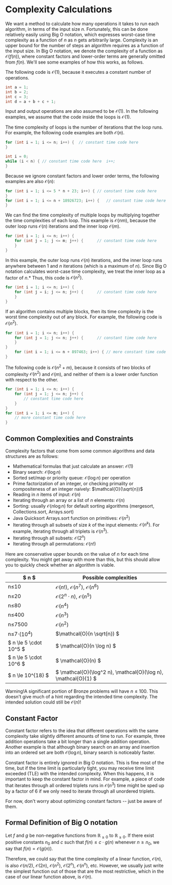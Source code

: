 # Complexity Calculations

We want a method to calculate how many operations it takes to run each
algorithm, in terms of the input size $n$. Fortunately, this can be done
relatively easily using
Big O notation, which expresses
worst-case time complexity as a function of $n$ as $n$ gets arbitrarily large.
Complexity is an upper bound for the number of steps an algorithm requires as a
function of the input size. In Big O notation, we denote the complexity of a
function as $\mathcal{O}(f(n))$, where constant factors and lower-order terms
are generally omitted from $f(n)$. We'll see some examples of how this works, as
follows.

The following code is $\mathcal{O}(1)$, because it executes a constant number of
operations.

``` cpp
int a = 1;  
int b = 2;  
int c = 3;  
int d = a + b + c + 1;
```

Input and output operations are also assumed to be $\mathcal{O}(1)$. In the
following examples, we assume that the code inside the loops is
$\mathcal{O}(1)$.

The time complexity of loops is the number of iterations that the loop runs. For
example, the following code examples are both $\mathcal{O}(n)$.

```cpp
for (int i = 1; i <= n; i++) {	// constant time code here
}

int i = 0;
while (i < n) {	// constant time code here	i++;
}
```

Because we ignore constant factors and lower order terms, the following examples
are also $\mathcal{O}(n)$:

```cpp
for (int i = 1; i <= 5 * n + 23; i++) {	// constant time code here
}
for (int i = 1; i <= n + 18926723; i++) {	// constant time code here
}
```

We can find the time complexity of multiple loops by multiplying together the
time complexities of each loop. This example is $\mathcal{O}(nm)$, because the
outer loop runs $\mathcal{O}(n)$ iterations and the inner loop $\mathcal{O}(m)$.
```cpp
for (int i = 1; i <= n; i++) {	
    for (int j = 1; j <= m; j++) {		// constant time code here	
    }
}
```
In this example, the outer loop runs $\mathcal{O}(n)$ iterations, and the inner
loop runs anywhere between $1$ and $n$ iterations (which is a maximum of $n$).
Since Big O notation calculates worst-case time complexity, we treat the inner
loop as a factor of $n$.* Thus, this code is $\mathcal{O}(n^2)$.
```cpp
for (int i = 1; i <= n; i++) {	
    for (int j = i; j <= n; j++) {		// constant time code here	
    }
}
```
If an algorithm contains multiple blocks, then its time complexity is the worst
time complexity out of any block. For example, the following code is
$\mathcal{O}(n^2)$.
```cpp
for (int i = 1; i <= n; i++) {	
    for (int j = 1; j <= n; j++) {		// constant time code here	
    }
}
    for (int i = 1; i <= n + 897463; i++) {	// more constant time code here
}
```
The following code is $\mathcal{O}(n^2 + m)$, because it consists of two blocks
of complexity $\mathcal{O}(n^2)$ and $\mathcal{O}(m)$, and neither of them is a
lower order function with respect to the other.
```cpp
for (int i = 1; i <= n; i++) {
	for (int j = 1; j <= n; j++) {
		// constant time code here
	}
}
for (int i = 1; i <= m; i++) {
	// more constant time code here
}
```
## Common Complexities and Constraints

Complexity factors that come from some common algorithms and data structures are
as follows:

- Mathematical formulas that just calculate an answer: $\mathcal{O}(1)$  
- Binary search: $\mathcal{O}(\log n)$  
- Sorted set/map or priority queue: $\mathcal{O}(\log n)$ per operation  
- Prime factorization of an integer, or checking primality or compositeness of
an integer naively: $\mathcal{O}(\sqrt{n})$  
- Reading in $n$ items of input: $\mathcal{O}(n)$  
- Iterating through an array or a list of $n$ elements: $\mathcal{O}(n)$  
- Sorting: usually $\mathcal{O}(n \log n)$ for default sorting algorithms
(mergesort, Collections.sort, Arrays.sort)  
- Java Quicksort Arrays.sort function on primitives: $\mathcal{O}(n^2)$
- Iterating through all subsets of size $k$ of the input elements:
$\mathcal{O}(n^k)$. For example, iterating through all triplets is
$\mathcal{O}(n^3)$.  
- Iterating through all subsets: $\mathcal{O}(2^n)$  
- Iterating through all permutations: $\mathcal{O}(n!)$  


Here are conservative upper bounds on the value of $n$ for each time complexity.
You might get away with more than this, but this should allow you to quickly
check whether an algorithm is viable.

| $ n $              | Possible complexities                               |
|----------------------|-----------------------------------------------------|
| n≤10      | $\mathcal{O}(n!)$, $\mathcal{O}(n^7)$, $\mathcal{O}(n^6)$ |
| n≤20       |$\mathcal{O}(2^n \cdot n)$, $\mathcal{O}(n^5)$  |
| n≤80     | $\mathcal{O}(n^4)$                            |
|n≤400     | $\mathcal{O}(n^3)$                   |
| n≤7500   |$\mathcal{O}(n^2)$                   |
| n≤7⋅$\mathcal(10^4)$  | $\mathcal{O}(n \sqrt{n}) $                   |
| $ n \le 5 \cdot 10^5 $ | $ \mathcal{O}(n \log n) $                        |
| $ n \le 5 \cdot 10^6 $ | $ \mathcal{O}(n) $                              |
| $ n \le 10^{18} $  | $ \mathcal{O}(\log^2 n), \mathcal{O}(\log n), \mathcal{O}(1) $ |

Warning!A significant portion of Bronze problems will have $n\le 100$. This doesn't give
much of a hint regarding the intended time complexity. The intended solution
could still be $\mathcal{O}(n)$!

## Constant Factor


Constant factor refers to the idea that different operations with the same
complexity take slightly different amounts of time to run. For example, three
addition operations take a bit longer than a single addition operation. Another
example is that although binary search on an array and insertion into an ordered
set are both $\mathcal{O}(\log n)$, binary search is noticeably faster.

Constant factor is entirely ignored in Big O notation. This is fine most of
the time, but if the time limit is particularly tight, you may receive time
limit exceeded (TLE) with the intended complexity. When this happens, it is
important to keep the constant factor in mind. For example, a piece of code that
iterates through all ordered triplets runs in $\mathcal{O}(n^3)$ time might be
sped up by a factor of $6$ if we only need to iterate through all unordered
triplets.



For now, don't worry about optimizing constant factors -- just be aware of them.

## Formal Definition of Big O notation

Let $f$ and $g$ be non-negative functions from $\mathbb{R}_{\ge 0}$ to $\mathbb{R}_{\ge 0}$. If there exist
positive constants $n_0$ and $c$ such that $f(n) \le c \cdot g(n)$ whenever $n \ge n_0$, we
say that $f(n) = \mathcal{O}(g(n))$.

Therefore, we could say that the time complexity of a linear function, $\mathcal{O}(n)$, is also $\mathcal{O}(n/2)$, $\mathcal{O}(2n)$, $\mathcal{O}(n^2)$, $\mathcal{O}(2^n)$, $\mathcal{O}(n^n)$, etc.
However, we usually just write the simplest function out of those that are the most restrictive, which in the case of our linear function above, is $\mathcal{O}(n)$.